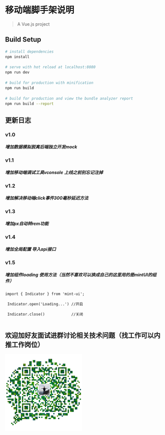# 移动端脚手架说明

> A Vue.js project

## Build Setup

``` bash
# install dependencies
npm install

# serve with hot reload at localhost:8080
npm run dev

# build for production with minification
npm run build

# build for production and view the bundle analyzer report
npm run build --report
```



## 更新日志

### v1.0
#####  增加数据模拟脱离后端独立开发mock
### v1.1
#####  增加移动端调试工具vconsole 上线之前别忘记注掉
### v1.2
#####  增加解决移动端click事件300毫秒延迟方法
### v1.3
#####  增加px自动转rem功能
### v1.4
#####  增加全局配置 导入api接口
### v1.5
#####  增加组件loading 使用方法（当然不喜欢可以换成自己的这里用的是mintUI的组件）
```
import { Indicator } from 'mint-ui';

 Indicator.open('Loading...') //开启

 Indicator.close()            //关闭


```
## 欢迎加好友面试进群讨论相关技术问题（找工作可以内推工作岗位）

<img src="https://github.com/Xingen123/Vue-Phone/blob/master/readmeImg/my.jpg" width="250" alt="欢迎加入"/> 

<!-- ###  表格的制作


<table style="text-align: center">
  <thead>
    <tr>
        <td>名称</td>
        <td>功能</td>
        <td>默认值</td>
        <td>可选值</td>
    </tr>
  </thead>
  <tbody>
    <tr>
        <td>img</td>
        <td>裁剪图片的地址</td>
        <td>空</td>
        <td>url 地址 || base64 || blob</td>
    </tr>
  </tbody>
</table> -->









